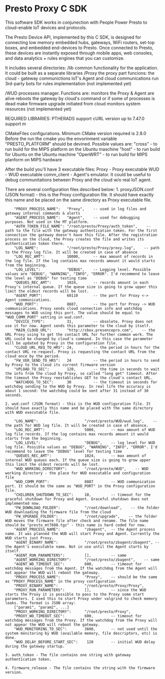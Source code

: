Presto Proxy C SDK
======================================================

This software SDK works in conjunection with People Power Presto to cloud-enable IoT devices and protocols.

The Presto Device API, implemented by this C SDK, is designed for connecting low memory embedded hubs, gateways, WiFi routers, set-top boxes, and embedded end-devices to Presto. Once connected to Presto, these devices are instantly exposed through mobile apps, web consoles, and data analytics + rules engines that you can customize.

It includes several directories:
/lib	common functionality for the application. It could be built as a separate libraries
/Proxy	the proxy part funcions:
			the cloud - gateway communictions
			IoT's Agent and cloud communications 
			run 3rd-party bots for rules implementation (not implemented yet)
			
/WUD	processes manager. Functions are:
			monitors the Proxy & Agent are alive
			reboots the gateway by cloud's command or if some of processes is dead
			make firmware upgrade initiated from cloud
			monitors system resources (not implemented yet)
			
REQUIRED LIBRARIES:
	PTHERADS support
	cURL version up to 7.47.0 support
	m
	
CMakeFiles configurations.
	Minimum CMake version required is 2.8.0
	Before the run the cmake you the envorinment variable "PRESTO_PLATFORM" should be devined. Possible values are:
		"cross"	- to run build for the MIPS platform on the Ubuntu maschine
		"host" - to run build for Ubuntu on the Ubuntu machine
		"OpenWRT" - to run build for MIPS planform on MIPS hardware
		
After the build you'll have 3 executable files:
	Proxy		- Proxy executable
	WUD			- WUD executable
	comm_client	- Agent's emulator. It could be useful to debug communitations between Proxy and the cloud w/o real IoT agent.
	
There are several configuration files described below:
	1. proxyJSON.conf (JSON format) - this is the Proxy configuration file. It should have exactly this name and be placed on the same directory as Proxy executable file.

		"PROXY_PROCESS_NAME":	"Proxy",	-- used in log files and gateway internal commands & alerts
		"AGENT_PROCESS_NAME":	"Agent",	-- used for debugging purposes. Not used in the MT platform.
		"AUTH_TOKEN_FILE_NAME":	"/root/presto/Proxy/auth_token",    -- path to the file with the gateway authentication token. For the first connection the gateway doesn't have this file. After the registration process on the cloud, the Proxy creates the file and writes its authentication token there.
		"LOG_NAME":				"/root/presto/Proxy/proxy.log",    -- path to the Proxy log file. It will be created in case of absence
		"LOG_REC_AMT":			10000,		-- max amount of records in the log file. If the log contains max records amount it would starts from the beginning.
		"LOG_LEVEL":			"DEBUG",    -- Logging level. Possible values are "DEBUG", "WARNING", "INFO", "ERROR". I'd recommend to leave the level as "DEBUG" for testing time
		"QUEUES_REC_AMT":		1024,		-- records amount in each Proxy's internal queue. If the queue size is going to grow upper this limit the oldest records will be lost.
		"AGENT_PORT":			60110		-- the port for Proxy <-> Agent communications. 
		"WUD_PORT":				8887,		-- the port for Proxy -> WUD communications. Proxy sends cloud connection info and watchdog messages to WUD using this port. The value should be equal to "WUD_COMM_PORT" setting in wud.conf.
		"DEVICE_TYPE":			31,			-- obsolete. Proxy does not use it for now. Agent sends this parameter to the cloud by itself.
		"MAIN_CLOUD_URL":		"http://sbox.presencepro.com",    -- the URL Proxy using to get the contact URL for further common work. The URL could be changed by cloud's command. In this case the parameter will be updated by Proxy in the configuration file.
		"CLOUD_URL_REQ_TO_HRS":	24,			-- the period in hours for the contact URL re-request. Proxy is requesting the contact URL from the cloud once by the period.
		"FW_VER_SEND_TO_HRS":	24			-- the period in hours to send by Proxy to the cloud its current firmware version
		"UPLOAD_TO_SEC":		120,		-- the time in seconds to wait the info from the cloud by Proxy, so called "long get" timeout. After the timeout the Proxy reestablishes GET to the cloud's contact URL.
		"WATCHDOG_TO_SEC":		30			-- the timeout in seconds for watchdog sending to the WUD by Proxy. In real life the accuracy is about 1 second: the watchdog could be sent after 31 instead of 30 seconds.

	2. wud.conf (JSON format) - this is the WUD configuration file. It should have exactly this name and be placed with the same directory with WUD executable file.

		"LOG_NAME":                     "/root/presto/WUD/wud.log",    -- the path for WUD log file. It will be created in case of absence.
		"LOG_REC_AMT":                  5000,		-- max amount of WUD log file records. If the log contains max records amount it would starts from the beginning.
		"LOG_LEVEL":                    "DEBUG",	-- log level for WUD log file. Possible values as "DEBUG", "WARNING", "INFO", "ERROR". I'd recommend to leave the "DEBUG" level for testing time
		"QUEUES_REC_AMT":               1024,		-- max amount of internal WUD queues each. If the queue size is going to grow upper this limit the oldest records will be lost.
		"WUD_WORKING_DIRECTORY":        "/root/presto/WUD",    -- WUD working directory - the place for WUD executable and configuration file
		"WUD_COMM_PORT":                8887		-- WUD communication port. It should be the same as "WUD_PORT" in the Proxy configuration file.
		"CHILDREN_SHUTDOWN_TO_SEC":     10,			-- timeout for the graceful shutdown for Proxy and Agent. Graceful shutdown does not implemented now.
		"FW_DOWNLOAD_FOLDER":           "/root/download",    -- the folder WUD downloading the firmware file from the cloud
		"FW_UPGRADE_FOLDER":            "/root/upgrade",    -- the folder WUD moves the firmware file after check and rename. The file name should be "presto_mt7688.tgz" - this name is hard coded for now.
		"AGENT_PROCESS_NAME":           "zbagent",	-- the Agent process name. It was planned the WUD will start Proxy and Agent. Currently the WUD starts just Proxy.
		"AGENT_BINARY_NAME":            "/root/presto/zbagent/zbagent", -- the Agent's executable name. Not in use until the Agent starts by itself.
		"AGENT_RUN_PARAMETERS":         [],			-- same
		"AGENT_WORKING_DIRECTORY":      "/root/presto/zbagent",    -- same
		"AGENT_WD_TIMEOUT_SEC":         600,		-- timeout for watchdog messages from the Agent. If the watchdog from the Agent will not appear the WUD will reboot the gateway.
		"PROXY_PROCESS_NAME":           "Proxy",	-- should be the same as "PROXY_PROCESS_NAME" in the proxy configuration
		"PROXY_BINARY_NAME":            "/root/presto/Proxy/Proxy",
		"PROXY_RUN_PARAMETERS":         [],			-- since the WUD starts the Proxy it is possible to pass to the Proxy some start parameters. I used this to start Proxy under valgrind to check memory leaks. The format is JSON array:
		["param1", "param2", ...]
		"PROXY_WORKING_DIRECTORY":      "/root/presto/Proxy",
		"PROXY_WD_TIMEOUT_SEC":         600,		-- timeout for watchdog messages from the Proxy. If the watchdog from the Proxy will not appear the WUD will reboot the gateway.
		"WUD_MONITORING_TO_SEC":        3600,		-- not used until the system monitoring by WUD (available memory, file descriptors, etc) is done.
		"WUD_DELAY_BEFORE_START_SEC":    120		-- initial WUD delay during the gateway startup.

	3. auth_token - The file contains one string with gateway authentication token.

	4. firmware_release - The file contains the string with the firmware version. 
	